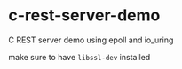 # c-rest-server-demo
C REST server demo using epoll and io_uring

make sure to have `libssl-dev` installed